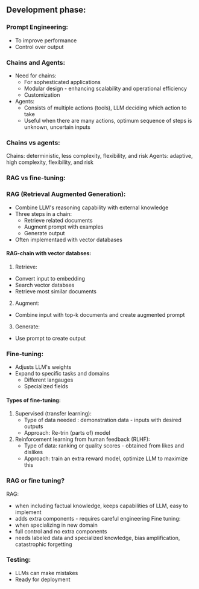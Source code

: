 ## Development phase:

### Prompt Engineering:
- To improve performance
- Control over output

### Chains and  Agents:
- Need for chains:
  - For sophesticated applications
  - Modular design - enhancing scalability and operational efficiency
  - Customization
- Agents:
  - Consists of multiple actions (tools), LLM deciding which action to take
  - Useful when there are many actions, optimum sequence of steps is unknown, uncertain inputs

### Chains vs agents:
Chains: deterministic, less complexity, flexibility, and risk
Agents: adaptive, high complexity, flexibility, and risk

### RAG vs fine-tuning:
### RAG (Retrieval Augmented Generation):
- Combine LLM's reasoning capability with external knowledge
- Three steps in a chain:
  - Retrieve related documents
  - Augment prompt with examples
  - Generate output
- Often implementaed with vector databases

#### RAG-chain with vector databses:
1. Retrieve:
  - Convert input to embedding
  - Search vector databses
  - Retrieve most similar documents
2. Augment:
  - Combine input with top-k documents and create augmented prompt
3. Generate:
  - Use prompt to create output

### Fine-tuning:
- Adjusts LLM's weights
- Expand to specific tasks and domains
  - Different langauges
  - Specialized fields

#### Types of fine-tuning:
  1. Supervised (transfer learning):
     - Type of data needed : demonstration data - inputs with desired outputs
     - Approach: Re-trin (parts of) model
  2. Reinforcement learning from human feedback (RLHF):
     - Type of data: ranking or quality scores - obtained from likes and dislikes
     - Approach: train an extra reward model, optimize LLM to maximize this
    
### RAG or fine tuning?
RAG: 
  - when including factual knowledge, keeps capabilities of LLM, easy to implement
  - adds extra components - requires careful engineering
Fine tuning:
  - when specializing in new domain
  - full control and no extra components
  - needs labeled data and specialized knowledge, bias amplification, catastrophic forgetting

### Testing:
  - LLMs can make mistakes
  - Ready for deployment


